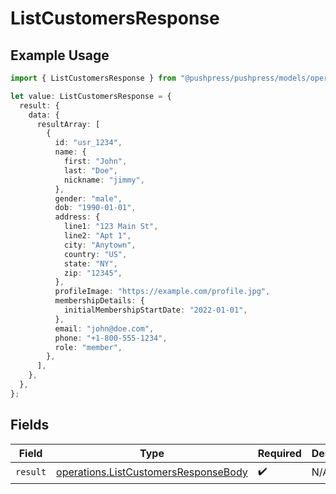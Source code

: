# ListCustomersResponse

## Example Usage

```typescript
import { ListCustomersResponse } from "@pushpress/pushpress/models/operations";

let value: ListCustomersResponse = {
  result: {
    data: {
      resultArray: [
        {
          id: "usr_1234",
          name: {
            first: "John",
            last: "Doe",
            nickname: "jimmy",
          },
          gender: "male",
          dob: "1990-01-01",
          address: {
            line1: "123 Main St",
            line2: "Apt 1",
            city: "Anytown",
            country: "US",
            state: "NY",
            zip: "12345",
          },
          profileImage: "https://example.com/profile.jpg",
          membershipDetails: {
            initialMembershipStartDate: "2022-01-01",
          },
          email: "john@doe.com",
          phone: "+1-800-555-1234",
          role: "member",
        },
      ],
    },
  },
};
```

## Fields

| Field                                                                                        | Type                                                                                         | Required                                                                                     | Description                                                                                  |
| -------------------------------------------------------------------------------------------- | -------------------------------------------------------------------------------------------- | -------------------------------------------------------------------------------------------- | -------------------------------------------------------------------------------------------- |
| `result`                                                                                     | [operations.ListCustomersResponseBody](../../models/operations/listcustomersresponsebody.md) | :heavy_check_mark:                                                                           | N/A                                                                                          |